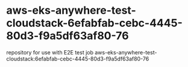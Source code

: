 # aws-eks-anywhere-test-cloudstack-6efabfab-cebc-4445-80d3-f9a5df63af80-76
repository for use with E2E test job aws-eks-anywhere-test-cloudstack:6efabfab-cebc-4445-80d3-f9a5df63af80-76
